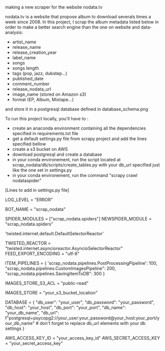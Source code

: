 making a new scraper for the website nodata.tv

nodata.tv is a website that propose album to download severals times a week since 2008.
In this project, I scrap the album metadata listed below in order to make a better search engine than the one on website and data-analysis:
  - artist_name
  - release_name
  - release_creation_year
  - label_name
  - songs
  - songs length
  - tags (pop, jazz, dubstep...)
  - published_date
  - comment_number
  - release_nodata_url
  - image_name (stored on Amazon s3)
  - format (EP, Album, Mixtape...)

and store it in a postgresql database defined in database_schema.png

To run this project locally, you'll have to :
  - create an anaconda environment containing all the dependencies specified in requirements.txt file
  - get a default settings.py file from scrapy project and add the lines specified bellow
  - create a s3 bucket on AWS
  - download postgresql and create a database
  - in your conda environement, run the script located at scrap_nodata/db/scripts/create_tables.py with your db_url specified just like the one set in settings.py
  - in your conda environement, run the command "scrapy crawl nodataspider"

[Lines to add in settings.py file]

LOG_LEVEL = "ERROR"

BOT_NAME = "scrap_nodata"

SPIDER_MODULES = ["scrap_nodata.spiders"]
NEWSPIDER_MODULE = "scrap_nodata.spiders"

'twisted.internet.default.DefaultSelectorReactor'

TWISTED_REACTOR = "twisted.internet.asyncioreactor.AsyncioSelectorReactor"
FEED_EXPORT_ENCODING = "utf-8"

ITEM_PIPELINES = {
    'scrap_nodata.pipelines.PostProcessingPipeline': 100,
    "scrap_nodata.pipelines.CustomImagesPipeline": 200,
    "scrap_nodata.pipelines.SavingItemToDB": 300
}

IMAGES_STORE_S3_ACL = "public-read"

IMAGES_STORE = "your_s3_bucket_location"

DATABASE = {
    "db_user": "your_user",
    "db_password": "your_password",
    "db_host": "your_host",
    "db_port": "your_port",
    "db_name": "your_db_name",
    "db_url": f"postgresql+psycopg2://your_user:your_password@your_host:your_port/your_db_name"  # don't forget to replace db_url elements with your db settings
}

AWS_ACCESS_KEY_ID = "your_access_key_id"
AWS_SECRET_ACCESS_KEY = "your_secret_access_key"
